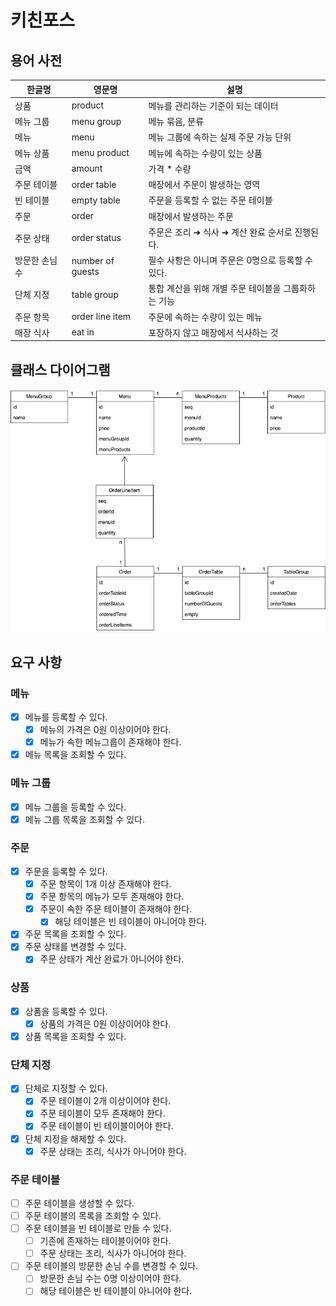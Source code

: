 # 키친포스

## 용어 사전

| 한글명 | 영문명 | 설명 |
| --- | --- | --- |
| 상품 | product | 메뉴를 관리하는 기준이 되는 데이터 |
| 메뉴 그룹 | menu group | 메뉴 묶음, 분류 |
| 메뉴 | menu | 메뉴 그룹에 속하는 실제 주문 가능 단위 |
| 메뉴 상품 | menu product | 메뉴에 속하는 수량이 있는 상품 |
| 금액 | amount | 가격 * 수량 |
| 주문 테이블 | order table | 매장에서 주문이 발생하는 영역 |
| 빈 테이블 | empty table | 주문을 등록할 수 없는 주문 테이블 |
| 주문 | order | 매장에서 발생하는 주문 |
| 주문 상태 | order status | 주문은 조리 ➜ 식사 ➜ 계산 완료 순서로 진행된다. |
| 방문한 손님 수 | number of guests | 필수 사항은 아니며 주문은 0명으로 등록할 수 있다. |
| 단체 지정 | table group | 통합 계산을 위해 개별 주문 테이블을 그룹화하는 기능 |
| 주문 항목 | order line item | 주문에 속하는 수량이 있는 메뉴 |
| 매장 식사 | eat in | 포장하지 않고 매장에서 식사하는 것 |

## 클래스 다이어그램

![diagram](./img/class_diagram.png)

## 요구 사항

### 메뉴

- [x] 메뉴를 등록할 수 있다.
    - [x] 메뉴의 가격은 0원 이상이어야 한다.
    - [x] 메뉴가 속한 메뉴그룹이 존재해야 한다.
- [x] 메뉴 목록을 조회할 수 있다.

### 메뉴 그룹

- [x] 메뉴 그룹을 등록할 수 있다.
- [x] 메뉴 그룹 목록을 조회할 수 있다.

### 주문

- [x] 주문을 등록할 수 있다.
    - [x] 주문 항목이 1개 이상 존재해야 한다.
    - [x] 주문 항목의 메뉴가 모두 존재해야 한다.
    - [x] 주문이 속한 주문 테이블이 존재해야 한다.
        - [x] 해당 테이블은 빈 테이블이 아니어야 한다.
- [x] 주문 목록을 조회할 수 있다.
- [x] 주문 상태를 변경할 수 있다.
    - [x] 주문 상태가 계산 완료가 아니어야 한다.

### 상품

- [x] 상품을 등록할 수 있다.
    - [x] 상품의 가격은 0원 이상이어야 한다.
- [x] 상품 목록을 조회할 수 있다.

### 단체 지정

- [x] 단체로 지정할 수 있다.
    - [x] 주문 테이블이 2개 이상이어야 한다.
    - [x] 주문 테이블이 모두 존재해야 한다.
    - [x] 주문 테이블이 빈 테이블이어야 한다.
- [x] 단체 지정을 해제할 수 있다.
    - [x] 주문 상태는 조리, 식사가 아니어야 한다.
 
### 주문 테이블

- [ ] 주문 테이블을 생성할 수 있다.
- [ ] 주문 테이블의 목록을 조회할 수 있다.
- [ ] 주문 테이블을 빈 테이블로 만들 수 있다.
    - [ ] 기존에 존재하는 테이블이어야 한다.
    - [ ] 주문 상태는 조리, 식사가 아니어야 한다.
- [ ] 주문 테이블의 방문한 손님 수를 변경할 수 있다.
    - [ ] 방문한 손님 수는 0명 이상이어야 한다.
    - [ ] 해당 테이블은 빈 테이블이 아니어야 한다.